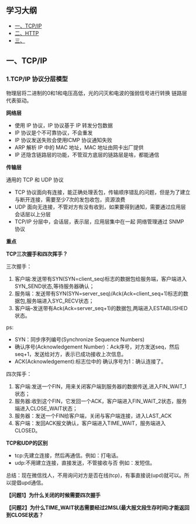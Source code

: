 ## 学习大纲
* [一、TCP/IP](#1)
* [二、HTTP](#2)
* [三、](#3)


## <span id="">一、TCP/IP</span>
### 1.TCP/IP 协议分层模型
物理层将二进制的0和1和电压高低，光的闪灭和电波的强弱信号进行转换
链路层代表驱动。

**网络层**

* 使用 IP 协议，IP 协议基于 IP 转发分包数据
* IP 协议是个不可靠协议，不会重发
* IP 协议发送失败会使用ICMP 协议通知失败
* ARP 解析 IP 中的 MAC 地址，MAC 地址由网卡出厂提供
* IP 还隐含链路层的功能，不管双方底层的链路层是啥，都能通信

**传输层**

通用的 TCP 和 UDP 协议
* TCP 协议面向有连接，能正确处理丢包，传输顺序错乱的问题，但是为了建立与断开连接，需要至少7次的发包收包，资源浪费
* UDP 面向无连接，不管对方有没有收到，如果要得到通知，需要通过应用层
会话层以上分层
* TCP/IP 分层中，会话层，表示层，应用层集中在一起
网络管理通过 SNMP 协议

**重点**

**TCP三次握手和四次挥手？**

三次握手：

1. 客户端:发送带有SYN(SYN=client_seq)标志的数据包给服务端，客户端进入SYN_SEND状态,等待服务器确认； 
2. 服务端：发送带有SYN(SYN=server_seq)/Ack(Ack=client_seq+1)标志的数据包,服务端进入SYC_RECV状态；
3. 客户端–发送带有Ack(Ack=server_seq+1)的数据包,两端进入ESTABLISHED状态。

ps:
* SYN：同步序列编号(Synchronize Sequence Numbers)
* 确认序号(Acknowledgement Number)：Ack序号，对方发送seq，然后seq+1，发送给对方，表示已成功接收上次信息。
* ACK(Acknowledgement):标志位中的 确认序号为1：确认连接了。

四次挥手：

1. 客户端:发送一个FIN，用来关闭客户端到服务器的数据传送,进入FIN_WAIT_1状态；
2. 服务器:收到这个FIN，它发回一个ACK，客户端进入FIN_WAIT_2状态，服务端进入CLOSE_WAIT状态；
3. 服务器：发送一个FIN给客户端，关闭与客户端连接，进入LAST_ACK
4. 客户端：发回ACK报文确认，客户端进入TIME_WAIT，服务端进入CLOSED。

**TCP和UDP的区别**
* tcp:先建立连接，然后再通信。例如：打电话。
* udp:不用建立连接，直接发送，不管接收与否 例如：发短信。

总结：现在微信找人，不用询问对方是否在线(tcp)，有事直接说(upd)就可以。所以提倡upd通信。

**【问题1】为什么关闭的时候需要四次握手**


**【问题2】为什么TIME_WAIT状态需要经过2MSL(最大报文段生存时间)才能返回到CLOSE状态？**

